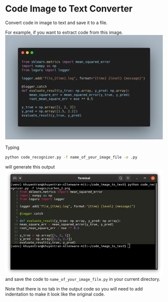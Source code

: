 # Code Image to Text Converter

Convert code in image to text and save it to a file.

For example, if you want to extract code from this image.
![image](images/carbon_2.png)

Typing
```bash
python code_recognizer.py -f name_of_your_image_file -e .py
```
will generate this output
![image](images/output.png)
and save the code to `name_of_your_image_file.py` in your current directory.

Note that there is no tab in the output code so you will need to add indentation to make it look like the original code.


